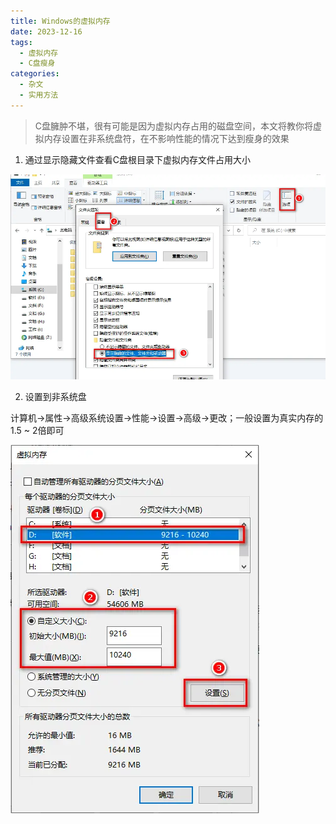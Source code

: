 ```yaml
---
title: Windows的虚拟内存
date: 2023-12-16
tags:
  - 虚拟内存
  - C盘瘦身
categories:
  - 杂文
  - 实用方法
---
```


> C盘臃肿不堪，很有可能是因为虚拟内存占用的磁盘空间，本文将教你将虚拟内存设置在非系统盘符，在不影响性能的情况下达到瘦身的效果

1. 通过显示隐藏文件查看C盘根目录下虚拟内存文件占用大小

![](https://github.com/hfshaobing/picx-images-hosting/raw/master/20231216/2023-12-15_235853.4yl8276g3bs0.webp)

2. 设置到非系统盘

​		计算机->属性->高级系统设置->性能->设置->高级->更改；一般设置为真实内存的1.5 ~ 2倍即可

![](https://github.com/hfshaobing/picx-images-hosting/raw/master/20231216/2023-12-16_001519.119zdju73xfk.webp)